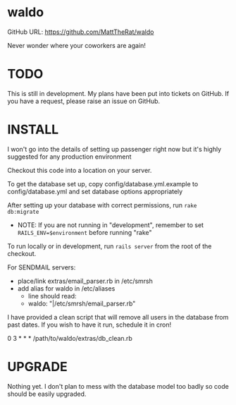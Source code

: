 waldo
=====
GitHub URL: https://github.com/MattTheRat/waldo

Never wonder where your coworkers are again!

TODO
====

This is still in development.  My plans have been put into tickets on GitHub.  If you have a request, please raise an issue on GitHub.

INSTALL
=======

I won't go into the details of setting up passenger right now but it's highly suggested for any production environment

Checkout this code into a location on your server.

To get the database set up, copy config/database.yml.example to config/database.yml and set database options appropriately

After setting up your database with correct permissions, run `rake db:migrate`
 - NOTE: If you are not running in "development", remember to set `RAILS_ENV=$environment` before running "rake"

To run locally or in development, run `rails server` from the root of the checkout.

For SENDMAIL servers:
 - place/link extras/email_parser.rb in /etc/smrsh
 - add alias for waldo in /etc/aliases
   - line should read: 
   - waldo:	"|/etc/smrsh/email_parser.rb"

I have provided a clean script that will remove all users in the database from past dates.  If you wish to have it run, schedule it in cron!

0 3 * * * /path/to/waldo/extras/db_clean.rb

UPGRADE
=======

Nothing yet.  I don't plan to mess with the database model too badly so code should be easily upgraded.


